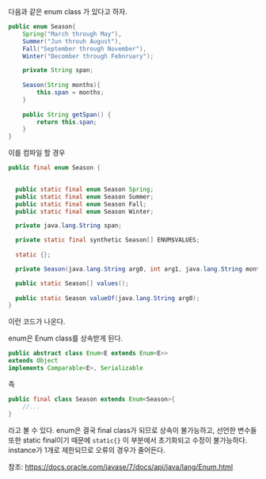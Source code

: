 다음과 같은 enum class 가 있다고 하자.

```java
public enum Season{
	Spring("March through May"),
	Summer("Jun throuh August"),
	Fall("September through November"),
	Winter("Decomber through Febnruary");

	private String span;
	
	Season(String months){
		this.span = months;
	}
	
	public String getSpan() {
		return this.span;
	}
}
```

이를 컴파일 할 경우 

```java
public final enum Season {
  

  public static final enum Season Spring;
  public static final enum Season Summer;
  public static final enum Season Fall;
  public static final enum Season Winter;

  private java.lang.String span;

  private static final synthetic Season[] ENUM$VALUES;
  
  static {};

  private Season(java.lang.String arg0, int arg1, java.lang.String months);

  public static Season[] values();
 
  public static Season valueOf(java.lang.String arg0);
}
```
이런 코드가 나온다.

enum은 Enum class를 상속받게 된다.
```java
public abstract class Enum<E extends Enum<E>>
extends Object
implements Comparable<E>, Serializable
```

즉 
```java
public final class Season extends Enum<Season>{
    //...
}
```
라고 볼 수 있다. 
enum은 결국 final class가 되므로 상속이 불가능하고, 선언한 변수들 또한 static final이기 때문에 ``static{}``  이 부분에서 초기화되고
수정이 불가능하다. instance가 1개로 제한되므로 오류의 경우가 줄어든다.

참조: https://docs.oracle.com/javase/7/docs/api/java/lang/Enum.html